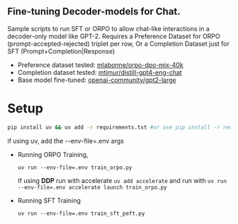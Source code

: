 ## Fine-tuning Decoder-models for Chat.


Sample scripts to run SFT or ORPO to allow chat-like interactions in a decoder-only model like GPT-2. Requires a Preference Dataset for ORPO (prompt-accepted-rejected) triplet per row, Or a Completion Dataset just for SFT (Prompt+Completion|Response)

- Preference dataset tested: [mlabonne/orpo-dpo-mix-40k](https://huggingface.co/datasets/mlabonne/orpo-dpo-mix-40k)
- Completion dataset tested: [mtimur/distill-gpt4-eng-chat](https://huggingface.co/datasets/mtimur/distill-gpt4-eng-chat)
- Base model fine-tuned: [openai-community/gpt2-large](https://huggingface.co/openai-community/gpt2-large)

# Setup
```bash
pip install uv && uv add -r requirements.txt #or use pip install -r requirements.txt
```

if using uv, add the --env-file=.env args

- Running ORPO Training, 

    `uv run --env-file=.env train_orpo.py`

    If using **DDP** run with accelerate `uv add accelerate` and run with `uv run --env-file=.env accelerate launch train_orpo.py`

- Running SFT Training

    `uv run --env-file=.env train_sft_peft.py`